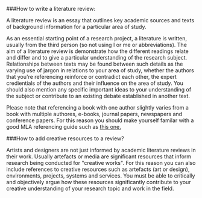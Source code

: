 ###How to write a literature review:

A literature review is an essay that outlines key academic sources and texts of background information for a particular area of study.   

As an essential starting point of a research project, a literature is written, usually from the third person (so not using I or me or abbreviations).
The aim of a literature review is demonstrate how the different readings relate and differ and to give a particular understanding of the research
subject. Relationships between texts may be found between such details as the varying use of jargon in relations to your area of study, whether the authors
that you're referencing reinforce or contradict each other, the expert credientials of the authors and their influence on the area of study. 
You should also mention any specific important ideas to your understanding of the subject or contribute to an existing debate established in another
text.

Please note that referencing a book with one author slightly varies from a book with multiple authores, e-books, journal papers, newspapers and 
conference papers. For this reason you should make yourself familar with a good MLA referencing guide such as [this one.](http://www.citethisforme.com/guides/mla)

###How to add creative resources to a review?

Artists and designers are not just informed by academic literature reviews in their work. Usually artefacts or media are significant resources 
that inform research being conducted for "creative works". For this reason you can also include references to creative resources such as artefacts
(art or design), environments, projects, systems and services. You must be able to critically and objectively argue how these resources significantly
contribute to your creative understanding of your research topic and work in the field. 

